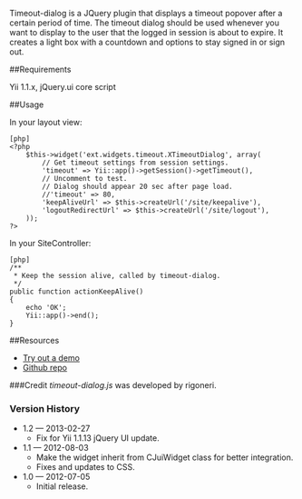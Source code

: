 Timeout-dialog is a JQuery plugin that displays a timeout popover after a certain period of time.
The timeout dialog should be used whenever you want to display to the user that the logged in session is about to expire.
It creates a light box with a countdown and options to stay signed in or sign out.

##Requirements

Yii 1.1.x, jQuery.ui core script

##Usage

In your layout view:
~~~
[php]
<?php
    $this->widget('ext.widgets.timeout.XTimeoutDialog', array(
        // Get timeout settings from session settings.
        'timeout' => Yii::app()->getSession()->getTimeout(),
        // Uncomment to test.
        // Dialog should appear 20 sec after page load.
        //'timeout' => 80,
        'keepAliveUrl' => $this->createUrl('/site/keepalive'),
        'logoutRedirectUrl' => $this->createUrl('/site/logout'),
    ));
?>
~~~

In your SiteController:
~~~
[php]
/**
 * Keep the session alive, called by timeout-dialog.
 */
public function actionKeepAlive()
{
    echo 'OK';
    Yii::app()->end();
}
~~~


##Resources

 * [Try out a demo](http://rigoneri.github.com/timeout-dialog.js)
 * [Github repo](https://github.com/digitick/yii-timeout-dialog)

###Credit
_timeout-dialog.js_ was developed by rigoneri.

### Version History
 * 1.2 — 2013-02-27
   * Fix for Yii 1.1.13 jQuery UI update.
 * 1.1 — 2012-08-03
   * Make the widget inherit from CJuiWidget class for better integration.
   * Fixes and updates to CSS.
 * 1.0 — 2012-07-05
   * Initial release.

